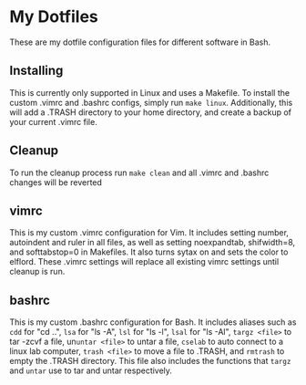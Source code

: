 # My Dotfiles
These are my dotfile configuration files for different software in Bash.
## Installing
This is currently only supported in Linux and uses a Makefile.
To install the custom .vimrc and .bashrc configs, simply run `make linux`. Additionally, this will add a .TRASH directory to your home directory, and create a backup of your current .vimrc file.
## Cleanup
To run the cleanup process run `make clean` and all .vimrc and .bashrc changes will be reverted
## vimrc
This is my custom .vimrc configuration for Vim.
It includes setting number, autoindent and ruler in all files, as well as setting noexpandtab, shifwidth=8, and softtabstop=0 in Makefiles.
It also turns sytax on and sets the color to elflord.
These .vimrc settings will replace all existing vimrc settings until cleanup is run.
## bashrc
This is my custom .bashrc configuration for Bash.
It includes aliases such as `cdd` for "cd ..", `lsa` for "ls -A", `lsl` for "ls -l", `lsal` for "ls -Al", `targz <file>` to tar -zcvf a file, un`untar <file>` to untar a file, `cselab` to auto connect to a linux lab computer, `trash <file>` to move a file to .TRASH, and `rmtrash` to empty the .TRASH directory. This file also includes the functions that `targz` and `untar` use to tar and untar respectively.
